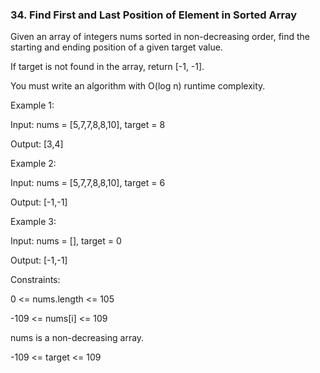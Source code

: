 <h3>34. Find First and Last Position of Element in Sorted Array</h3>


Given an array of integers nums sorted in non-decreasing order, find the starting and ending position of a given target value.

If target is not found in the array, return [-1, -1].

You must write an algorithm with O(log n) runtime complexity.
 

Example 1:

Input: nums = [5,7,7,8,8,10], target = 8

Output: [3,4]

Example 2:

Input: nums = [5,7,7,8,8,10], target = 6

Output: [-1,-1]

Example 3:

Input: nums = [], target = 0

Output: [-1,-1]
 

Constraints:

0 <= nums.length <= 105

-109 <= nums[i] <= 109

nums is a non-decreasing array.

-109 <= target <= 109